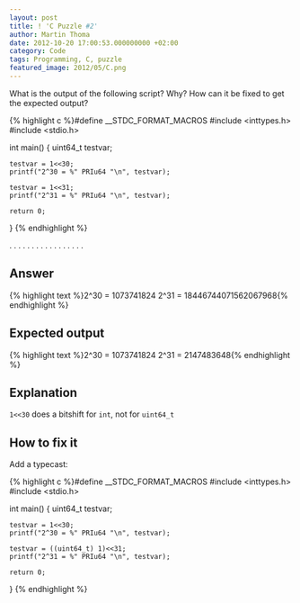 ```yaml
---
layout: post
title: ! 'C Puzzle #2'
author: Martin Thoma
date: 2012-10-20 17:00:53.000000000 +02:00
category: Code
tags: Programming, C, puzzle
featured_image: 2012/05/C.png
---
```

What is the output of the following script? Why? How can it be fixed to get the expected output?

{% highlight c %}#define __STDC_FORMAT_MACROS
#include <inttypes.h>
#include <stdio.h>

int main() {
    uint64_t testvar;

    testvar = 1<<30;
    printf("2^30 = %" PRIu64 "\n", testvar);

    testvar = 1<<31;
    printf("2^31 = %" PRIu64 "\n", testvar);

    return 0;
}
{% endhighlight %}

.
.
.
.
.
.
.
.
.
.
.
.
.
.
.
.
.

<h2>Answer</h2>
{% highlight text %}2^30 = 1073741824
2^31 = 18446744071562067968{% endhighlight %}

<h2>Expected output</h2>
{% highlight text %}2^30 = 1073741824
2^31 = 2147483648{% endhighlight %}

<h2>Explanation</h2>
<code>1<<30</code> does a bitshift for <code>int</code>, not for <code>uint64_t</code>

<h2>How to fix it</h2>
Add a typecast:

{% highlight c %}#define __STDC_FORMAT_MACROS
#include <inttypes.h>
#include <stdio.h>

int main() {
    uint64_t testvar;

    testvar = 1<<30;
    printf("2^30 = %" PRIu64 "\n", testvar);

    testvar = ((uint64_t) 1)<<31;
    printf("2^31 = %" PRIu64 "\n", testvar);

    return 0;
}
{% endhighlight %}
